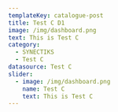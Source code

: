```yaml
---
templateKey: catalogue-post
title: Test C D1
image: /img/dashboard.png
text: This is Test C
category: 
  - SYNECTIKS
  - Test C
datasource: Test C
slider:
  - image: /img/dashboard.png
    name: Test C
    text: This is Test C
---
```

